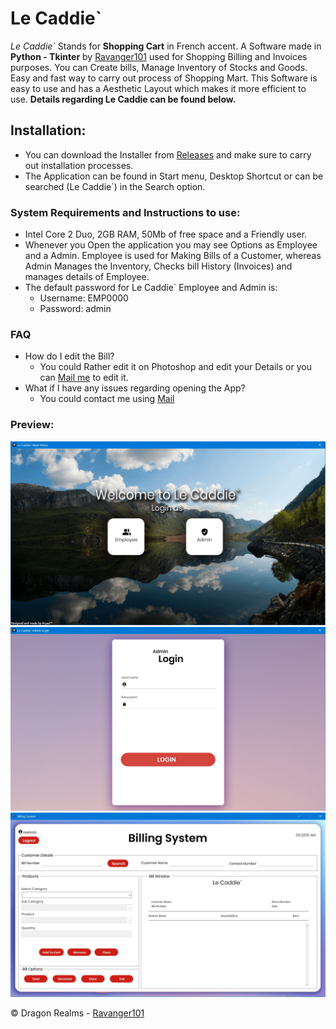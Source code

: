 
# Le Caddie`

*Le Caddie`* Stands for **Shopping Cart** in French accent. A Software made in **Python - Tkinter** by [Ravanger101](https://github.com/Ravanger101) used for Shopping Billing and Invoices purposes. You can Create bills, Manage Inventory of Stocks and Goods. Easy and fast way to carry out process of Shopping Mart. This Software is easy to use and has a Aesthetic Layout which makes it more efficient to use. **Details regarding Le Caddie can be found below.**

## Installation:
- You can download the Installer from [Releases](https://github.com/ProjectDragonRealms/Le-Caddie-/releases/tag/v1.0.0) and make sure to carry out installation processes.
- The Application can be found in Start menu, Desktop Shortcut or can be searched (Le Caddie`) in the Search option.

### System Requirements and Instructions to use:
- Intel Core 2 Duo, 2GB RAM, 50Mb of free space and a Friendly user.
- Whenever you Open the application you may see Options as Employee and a Admin. Employee is used for Making Bills of a Customer, whereas Admin Manages the Inventory, Checks bill History (Invoices) and manages details of Employee.
- The default password for Le Caddie` Employee and Admin is:
  - Username: EMP0000
  - Password: admin
### FAQ
- How do I edit the Bill?
  - You could Rather edit it on Photoshop and edit your Details or you can [Mail me](mailto:panther2008aryan101@gmail.com) to edit it.
- What if I have any issues regarding opening the App?
  - You could contact me using [Mail](mailto:panther2008aryan101@gmail.com)

### Preview:
![Image](./Preview1.JPG)
![Image](./Preview2.JPG)
![Image](./Preview3.JPG)

© Dragon Realms - [Ravanger101](https://github.com/Ravanger101)


  




